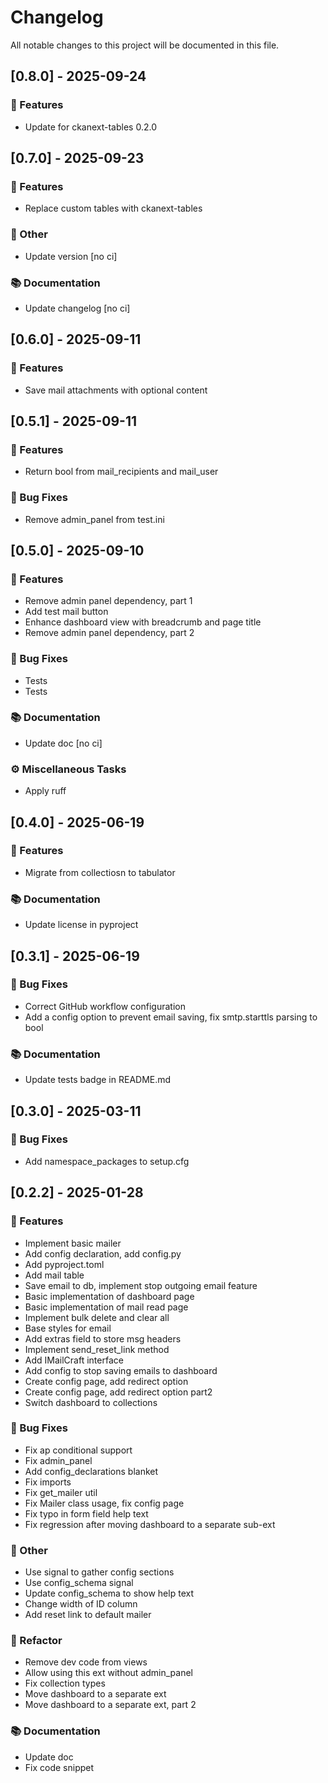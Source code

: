 # Changelog

All notable changes to this project will be documented in this file.

## [0.8.0] - 2025-09-24

### 🚀 Features

- Update for ckanext-tables 0.2.0

## [0.7.0] - 2025-09-23

### 🚀 Features

- Replace custom tables with ckanext-tables

### 💼 Other

- Update version [no ci]

### 📚 Documentation

- Update changelog [no ci]

## [0.6.0] - 2025-09-11

### 🚀 Features

- Save mail attachments with optional content

## [0.5.1] - 2025-09-11

### 🚀 Features

- Return bool from mail_recipients and mail_user

### 🐛 Bug Fixes

- Remove admin_panel from test.ini

## [0.5.0] - 2025-09-10

### 🚀 Features

- Remove admin panel dependency, part 1
- Add test mail button
- Enhance dashboard view with breadcrumb and page title
- Remove admin panel dependency, part 2

### 🐛 Bug Fixes

- Tests
- Tests

### 📚 Documentation

- Update doc [no ci]

### ⚙️ Miscellaneous Tasks

- Apply ruff

## [0.4.0] - 2025-06-19

### 🚀 Features

- Migrate from collectiosn to tabulator

### 📚 Documentation

- Update license in pyproject

## [0.3.1] - 2025-06-19

### 🐛 Bug Fixes

- Correct GitHub workflow configuration
- Add a config option to prevent email saving, fix smtp.starttls parsing to bool

### 📚 Documentation

- Update tests badge in README.md

## [0.3.0] - 2025-03-11

### 🐛 Bug Fixes

- Add namespace_packages to setup.cfg

## [0.2.2] - 2025-01-28

### 🚀 Features

- Implement basic mailer
- Add config declaration, add config.py
- Add pyproject.toml
- Add mail table
- Save email to db, implement stop outgoing email feature
- Basic implementation of dashboard page
- Basic implementation of mail read page
- Implement bulk delete and clear all
- Base styles for email
- Add extras field to store msg headers
- Implement send_reset_link method
- Add IMailCraft interface
- Add config to stop saving emails to dashboard
- Create config page, add redirect option
- Create config page, add redirect option part2
- Switch dashboard to collections

### 🐛 Bug Fixes

- Fix ap conditional support
- Fix admin_panel
- Add config_declarations blanket
- Fix imports
- Fix get_mailer util
- Fix Mailer class usage, fix config page
- Fix typo in form field help text
- Fix regression after moving dashboard to a separate sub-ext

### 💼 Other

- Use signal to gather config sections
- Use config_schema signal
- Update config_schema to show help text
- Change width of ID column
- Add reset link to default mailer

### 🚜 Refactor

- Remove dev code from views
- Allow using this ext without admin_panel
- Fix collection types
- Move dashboard to a separate ext
- Move dashboard to a separate ext, part 2

### 📚 Documentation

- Update doc
- Fix code snippet

<!-- generated by git-cliff -->
